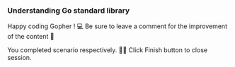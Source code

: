 ### Understanding Go standard library

Happy coding Gopher ! 💻
Be sure to leave a comment for the improvement of the content 🙏
 
You completed scenario respectively. 👏🏻
Click Finish button to close session.  
